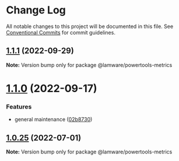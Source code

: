 # Change Log

All notable changes to this project will be documented in this file.
See [Conventional Commits](https://conventionalcommits.org) for commit guidelines.

## [1.1.1](https://github.com/oyed/lamware/compare/@lamware/powertools-metrics@1.1.0...@lamware/powertools-metrics@1.1.1) (2022-09-29)

**Note:** Version bump only for package @lamware/powertools-metrics





# [1.1.0](https://github.com/oyed/lamware/compare/@lamware/powertools-metrics@1.0.25...@lamware/powertools-metrics@1.1.0) (2022-09-17)


### Features

* general maintenance ([02b8730](https://github.com/oyed/lamware/commit/02b8730fc776181b6be8c8950e17a186380d975e))





## [1.0.25](https://github.com/oyed/lamware/compare/@lamware/powertools-metrics@1.0.24...@lamware/powertools-metrics@1.0.25) (2022-07-01)

**Note:** Version bump only for package @lamware/powertools-metrics
